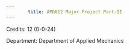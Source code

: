 ```yaml
---
        title: APD812 Major Project Part-II
---
```

Credits: 12 (0-0-24)

Department: Department of Applied Mechanics

